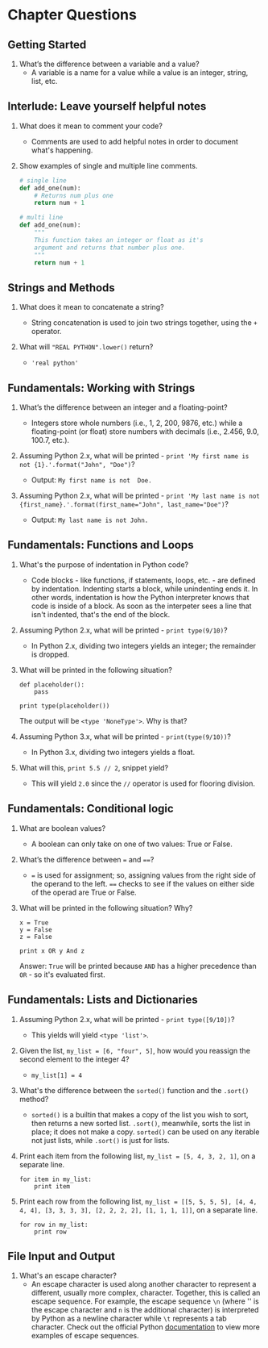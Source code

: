 # Chapter Questions

## Getting Started

1. What’s the difference between a variable and a value?
    - A variable is a name for a value while a value is an integer, string, list, etc.

## Interlude: Leave yourself helpful notes

1. What does it mean to comment your code?
    - Comments are used to add helpful notes in order to document what's happening.

1. Show examples of single and multiple line comments.

    ```python
    # single line
    def add_one(num):
        # Returns num plus one
        return num + 1

    # multi line
    def add_one(num):
        """
        This function takes an integer or float as it's
        argument and returns that number plus one.
        """
        return num + 1
    ```

## Strings and Methods

1. What does it mean to concatenate a string?
    - String concatenation is used to join two strings together, using the `+` operator.

1. What will `"REAL PYTHON".lower()` return?
    - `'real python'`

## Fundamentals: Working with Strings

1. What’s the difference between an integer and a floating-point?
    - Integers store whole numbers (i.e., 1, 2, 200, 9876, etc.) while a floating-point (or float) store numbers with decimals (i.e., 2.456, 9.0, 100.7, etc.).

1. Assuming Python 2.x, what will be printed - `print 'My first name is not {1}.'.format("John", "Doe")`?
    - Output: `My first name is not  Doe.`

1. Assuming Python 2.x, what will be printed - `print 'My last name is not {first_name}.'.format(first_name="John", last_name="Doe")`?
    - Output: `My last name is not John.`

## Fundamentals: Functions and Loops

1. What's the purpose of indentation in Python code?
    - Code blocks - like functions, if statements, loops, etc. - are defined by indentation. Indenting starts a block, while unindenting ends it. In other words, indentation is how the Python interpreter knows that code is inside of a block. As soon as the interpeter sees a line that isn't indented, that's the end of the block.

1. Assuming Python 2.x, what will be printed - `print type(9/10)`?
    - In Python 2.x, dividing two integers yields an integer; the remainder is dropped.

1. What will be printed in the following situation?

    ```
    def placeholder():
        pass

    print type(placeholder())
    ```

    The output will be `<type 'NoneType'>`. Why is that?

1. Assuming Python 3.x, what will be printed - `print(type(9/10))`?
    - In Python 3.x, dividing two integers yields a float.

1. What will this, `print 5.5 // 2`, snippet yield?
    - This will yield `2.0` since the `//` operator is used for flooring division.

## Fundamentals: Conditional logic

1. What are boolean values?
    - A boolean can only take on one of two values: True or False.

1. What’s the difference between `=` and `==`?
    - `=` is used for assignment; so, assigning values from the right side of the operand to the left. `==` checks to see if the values on either side of the operad are True or False.

1. What will be printed in the following situation? Why?

    ```
    x = True
    y = False
    z = False

    print x OR y And z
    ```

    Answer: `True` will be printed because `AND` has a higher precedence than `OR` - so it's evaluated first.


## Fundamentals: Lists and Dictionaries

1. Assuming Python 2.x, what will be printed - `print type([9/10])`?
    - This yields will yield `<type 'list'>`.

1. Given the list, `my_list = [6, "four", 5]`, how would you reassign the second element to the integer 4?
    - `my_list[1] = 4`

1. What's the difference between the `sorted()` function and the `.sort()` method?
    - `sorted()` is a builtin that makes a copy of the list you wish to sort, then returns a new sorted list. `.sort()`, meanwhile, sorts the list in place; it does not make a copy. `sorted()` can be used on any iterable not just lists, while `.sort()` is just for lists.

1. Print each item from the following list, `my_list = [5, 4, 3, 2, 1]`, on a separate line.

    ```
    for item in my_list:
        print item
    ```

1. Print each row from the following list, `my_list = [[5, 5, 5, 5], [4, 4, 4, 4], [3, 3, 3, 3], [2, 2, 2, 2], [1, 1, 1, 1]]`, on a separate line.

    ```
    for row in my_list:
        print row
    ```

## File Input and Output

1. What's an escape character?
    - An escape character is used along another character to represent a different, usually more complex, character. Together, this is called an escape sequence. For example, the escape sequence `\n` (where '\' is the escape character and `n` is the additional character) is interpreted by Python as a newline character while `\t` represents a tab character. Check out the official Python [documentation](https://docs.python.org/2/reference/lexical_analysis.html#string-literals) to view more examples of escape sequences.
